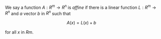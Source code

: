 We say a function $A:R^{m}→R^{n}$ is _affine_ if there is a linear function $L:R^{m}→R^{n}$ and $a$ vector $b$ in $R^{n}$ such that

$$A(x)=L(x)+b$$

for all $x$ in $R{m}$.